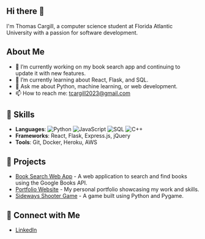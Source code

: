 ## Hi there 👋
I'm Thomas Cargill, a computer science student at Florida Atlantic University with a passion for software development. 

## About Me
- 🔭 I’m currently working on my book search app and continuing to update it with new features.
- 🌱 I’m currently learning about React, Flask, and SQL.
- 💬 Ask me about Python, machine learning, or web development.
- 📫 How to reach me: tcargill2023@gmail.com

## 🚀 Skills
- **Languages**: ![Python](https://img.shields.io/badge/-Python-blue) ![JavaScript](https://img.shields.io/badge/-JavaScript-yellow) ![SQL](https://img.shields.io/badge/-SQL-orange) ![C++](https://img.shields.io/badge/-C++-00599C)
- **Frameworks**: React, Flask, Express.js, jQuery
- **Tools**: Git, Docker, Heroku, AWS

## 📂 Projects
- [Book Search Web App](https://github.com/tcargill1/book-search) - A web application to search and find books using the Google Books API.
- [Portfolio Website](https://github.com/tcargill1/tc-website) - My personal portfolio showcasing my work and skills.
- [Sideways Shooter Game](https://github.com/tcargill1/Sideways-Shooter) - A game built using Python and Pygame.

## 🤝 Connect with Me
- [LinkedIn](https://www.linkedin.com/in/thomasc/)
